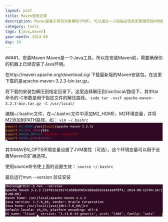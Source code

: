 ```yaml
---
layout: post
title: Maven使用记录
description: Maven是基于项目对象模型(POM)，可以通过一小段描述信息来管理项目的构建，报告和文档的软件项目管理工具。
category: tools
tags: [java,maven]
year-month: 2014-08
day: 20
---
```


####1、安装Maven
Maven是一个Java工具，所以在安装Maven前，需要确保你的机器上已经安装了Java环境。


在http://maven.apache.org/download.cgi 下载最新版的Maven安装包。在这里下载的是apache-maven-3.2.3-bin.tar.gz。


将下载的安装包解压到指定目录下。这里选择解压到/usr/local/路径下，其中tar命令的-C参数是用于指定文件的解压路径。
`sudo tar -xvzf apache-maven-3.2.3-bin.tar.gz -C /usr/local/`


编辑~/.bashrc文件，在~/.bashrc文件中添加M2_HOME、M2环境变量，并将M2添加到PATH路径，如：
`vim ~/.bashrc`
![](/public/images/posts/tools/2014-08-20-maven-use-records/vim-bashrc.png)

其中MAVEN_OPTS环境变量设置了JVM属性（可选），这个环境变量可以用于设置Maven的扩展选项。

使用source命令使上面的设置生效：
`source ~/.bashrc`

最后运行mvn --version 验证安装

![](/public/images/posts/tools/2014-08-20-maven-use-records/mvn-version.png)
